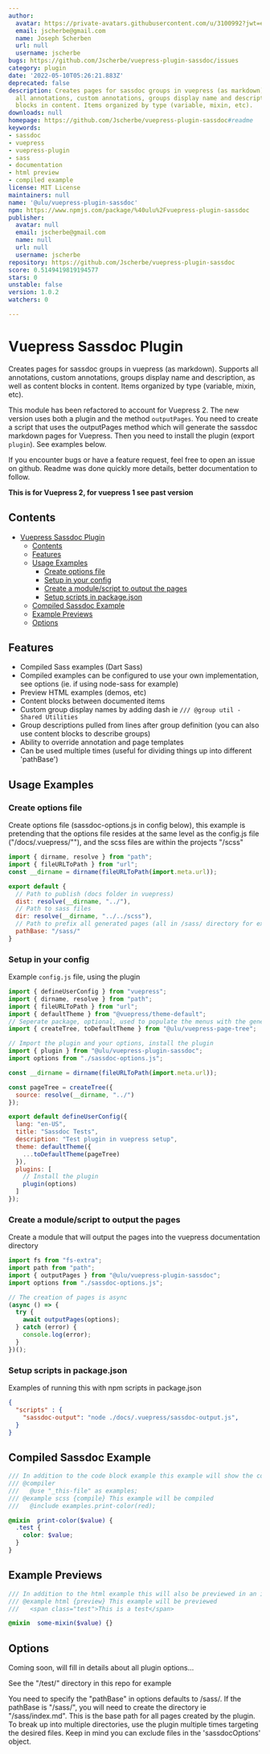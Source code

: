 ```yaml
---
author:
  avatar: https://private-avatars.githubusercontent.com/u/3100992?jwt=eyJhbGciOiJIUzI1NiIsInR5cCI6IkpXVCJ9.eyJpc3MiOiJnaXRodWIuY29tIiwiYXVkIjoicmF3LmdpdGh1YnVzZXJjb250ZW50LmNvbSIsImtleSI6ImtleTEiLCJleHAiOjE3MzQ2NzE0NjAsIm5iZiI6MTczNDY3MDI2MCwicGF0aCI6Ii91LzMxMDA5OTIifQ.lbYPkQFRXgIWMKk2Jpv6nYVKZ3Xl8E8nN5DBntHX4uo&v=4
  email: jscherbe@gmail.com
  name: Joseph Scherben
  url: null
  username: jscherbe
bugs: https://github.com/Jscherbe/vuepress-plugin-sassdoc/issues
category: plugin
date: '2022-05-10T05:26:21.883Z'
deprecated: false
description: Creates pages for sassdoc groups in vuepress (as markdown). Supports
  all annotations, custom annotations, groups display name and description, and content
  blocks in content. Items organized by type (variable, mixin, etc).
downloads: null
homepage: https://github.com/Jscherbe/vuepress-plugin-sassdoc#readme
keywords:
- sassdoc
- vuepress
- vuepress-plugin
- sass
- documentation
- html preview
- compiled example
license: MIT License
maintainers: null
name: '@ulu/vuepress-plugin-sassdoc'
npm: https://www.npmjs.com/package/%40ulu%2Fvuepress-plugin-sassdoc
publisher:
  avatar: null
  email: jscherbe@gmail.com
  name: null
  url: null
  username: jscherbe
repository: https://github.com/Jscherbe/vuepress-plugin-sassdoc
score: 0.5149419819194577
stars: 0
unstable: false
version: 1.0.2
watchers: 0

---
```


# Vuepress Sassdoc Plugin

Creates pages for sassdoc groups in vuepress (as markdown). Supports all annotations, custom annotations, groups display name and description, as well as content blocks in content. Items organized by type (variable, mixin, etc).

This module has been refactored to account for Vuepress 2. The new version uses both a plugin and the method `outputPages`. You need to create a script that uses the outputPages method which will generate the sassdoc markdown pages for Vuepress. Then you need to install the plugin (export `plugin`). See examples below.

If you encounter bugs or have a feature request, feel free to open an issue on github. Readme was done quickly more details, better documentation to follow.

**This is for Vuepress 2, for vuepress 1 see past version**

## Contents

- [Vuepress Sassdoc Plugin](#vuepress-sassdoc-plugin)
  - [Contents](#contents)
  - [Features](#features)
  - [Usage Examples](#usage-examples)
    - [Create options file](#create-options-file)
    - [Setup in your config](#setup-in-your-config)
    - [Create a module/script to output the pages](#create-a-modulescript-to-output-the-pages)
    - [Setup scripts in package.json](#setup-scripts-in-packagejson)
  - [Compiled Sassdoc Example](#compiled-sassdoc-example)
  - [Example Previews](#example-previews)
  - [Options](#options)


## Features

- Compiled Sass examples (Dart Sass) 
- Compiled examples can be configured to use your own implementation, see options (ie. if using node-sass for example)
- Preview HTML examples (demos, etc)
- Content blocks between documented items
- Custom group display names by adding dash ie `/// @group util - Shared Utilities`
- Group descriptions pulled from lines after group definition (you can also use content blocks to describe groups)
- Ability to override annotation and page templates
- Can be used multiple times (useful for dividing things up into different 'pathBase')

## Usage Examples

### Create options file

Create options file (sassdoc-options.js in config below), this example is pretending that the options file resides at the same level as the config.js file ("/docs/.vuepress/""), and the scss files are within the projects "/scss"

```js
import { dirname, resolve } from "path";
import { fileURLToPath } from "url";
const __dirname = dirname(fileURLToPath(import.meta.url));

export default {
  // Path to publish (docs folder in vuepress)
  dist: resolve(__dirname, "../"), 
  // Path to sass files
  dir: resolve(__dirname, "../../scss"), 
  // Path to prefix all generated pages (all in /sass/ directory for example)
  pathBase: "/sass/"
}
```

### Setup in your config

Example `config.js` file, using the plugin

```js
import { defineUserConfig } from "vuepress";
import { dirname, resolve } from "path";
import { fileURLToPath } from "url";
import { defaultTheme } from "@vuepress/theme-default";
// Seperate package, optional, used to populate the menus with the generated files
import { createTree, toDefaultTheme } from "@ulu/vuepress-page-tree";

// Import the plugin and your options, install the plugin
import { plugin } from "@ulu/vuepress-plugin-sassdoc";
import options from "./sassdoc-options.js";

const __dirname = dirname(fileURLToPath(import.meta.url));

const pageTree = createTree({
  source: resolve(__dirname, "../")
});

export default defineUserConfig({
  lang: "en-US",
  title: "Sassdoc Tests",
  description: "Test plugin in vuepress setup",
  theme: defaultTheme({
    ...toDefaultTheme(pageTree)
  }),
  plugins: [
    // Install the plugin
    plugin(options)
  ]
});
```

### Create a module/script to output the pages

Create a module that will output the pages into the vuepress documentation directory

```js
import fs from "fs-extra";
import path from "path";
import { outputPages } from "@ulu/vuepress-plugin-sassdoc";
import options from "./sassdoc-options.js";

// The creation of pages is async
(async () => {
  try {
    await outputPages(options);
  } catch (error) {
    console.log(error);
  }
})();
```

### Setup scripts in package.json

Examples of running this with npm scripts in package.json

```json
{
  "scripts" : {
    "sassdoc-output": "node ./docs/.vuepress/sassdoc-output.js",
  }
}

```


## Compiled Sassdoc Example

```scss
/// In addition to the code block example this example will show the compiled result. Note the  {compile} modifier on the example. It also uses the compiler annotation to load the module for the compiled example. Content in the compiler annotation are prepended to the compiled code for the item or group if at file-level)
/// @compiler
///   @use "_this-file" as examples;
/// @example scss {compile} This example will be compiled
///   @include examples.print-color(red);

@mixin  print-color($value) {
  .test {
    color: $value;
  }
}
```

## Example Previews

```scss
/// In addition to the html example this will also be previewed in an iframe. Note the {preview} modifier. Settings are available to add stylesheet and javascript to iframe. Iframe used for isolation from docs styles. 
/// @example html {preview} This example will be previewed
///   <span class="test">This is a test</span>

@mixin  some-mixin($value) {}
```

## Options

Coming soon, will fill in details about all plugin options…

See the "/test/" directory in this repo for example

You need to specify the "pathBase" in options defaults to /sass/. If the pathBase is "/sass/", you will need to create the directory ie "/sass/index.md". This is the base path for all pages created by the plugin. To break up into multiple directories, use the plugin multiple times targeting the desired files. Keep in mind you can exclude files in the 'sassdocOptions' object.


